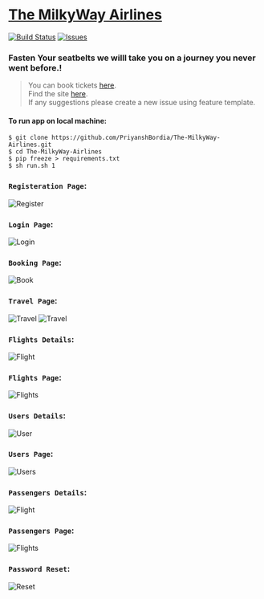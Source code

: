 # [The MilkyWay Airlines](https://github.com/PriyanshBordia/The-MilkyWay-Airlines)

[![Build Status](https://travis-ci.com/PriyanshBordia/The-MilkyWay-Airlines.svg?branch=main)](https://travis-ci.com/PriyanshBordia/The-MilkyWay-Airlines)
[![Issues](http://img.shields.io/github/issues/PriyanshBordia/The-MilkyWay-Airlines.svg)](https://github.com/PriyanshBordia/The-MilkyWay-Airlines/issues)

### Fasten Your seatbelts we willl take you on a journey you never went before.!


> You can book tickets [here](https://the-milky-way-airlines.herokuapp.com).<br>
> Find the site [here](https://the-milkway-airlines.business.site/?m=true).<br>
> If any suggestions please create a new issue using feature template.

#### To run app on local machine:
```
$ git clone https://github.com/PriyanshBordia/The-MilkyWay-Airlines.git
$ cd The-MilkyWay-Airlines
$ pip freeze > requirements.txt
$ sh run.sh 1
```

### `Registeration Page`:

![Register](../screenshots/register.png)

### `Login Page`:

![Login](../screenshots/login.png)

### `Booking Page`:

![Book](../screenshots/book.png)

### `Travel Page`:

![Travel](../screenshots/travel1.png)
![Travel](../screenshots/travel2.png)


### `Flights Details`:

![Flight](../screenshots/flight.png)

### `Flights Page`:

![Flights](../screenshots/flights.png)

### `Users Details`:

![User](../screenshots/user.png)

### `Users Page`:

![Users](../screenshots/users.png)

### `Passengers Details`:

![Flight](../screenshots/passenger.png)

### `Passengers Page`:

![Flights](../screenshots/passengers.png)

### `Password Reset`:

![Reset](../screenshots/reset.png)

